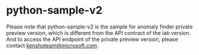 # python-sample-v2
Please note that python-sample-v2 is the sample for anomaly finder private preview version, which is different from the API contract of the lab version. And to access the API endpoint of the private preview version, please contact kenshoteam@microsoft.com.
